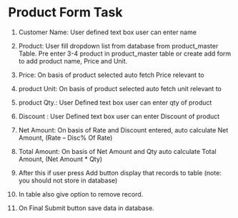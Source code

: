 # Product Form Task

1) Customer Name: User defined text box user can enter name

2) Product: User fill dropdown list from database from product_master Table. Pre
enter 3-4 product in product_master table or create add form to add product name, Price and Unit.

3) Price: On basis of product selected auto fetch Price relevant to

4) product Unit: On basis of product selected auto fetch unit relevant to

5) product Qty.: User Defined text box user can enter qty of product

6) Discount : User Defined text box user can enter Discount of product

7) Net Amount: On basis of Rate and Discount entered, auto calculate Net Amount, (Rate – Disc% Of Rate)

8) Total Amount: On basis of Net Amount and Qty auto calculate Total Amount, (Net Amount *
Qty)

9) After this if user press Add button display that records to table (note: you should not store in
database)

10) In table also give option to remove record.

11) On Final Submit button save data in database.
